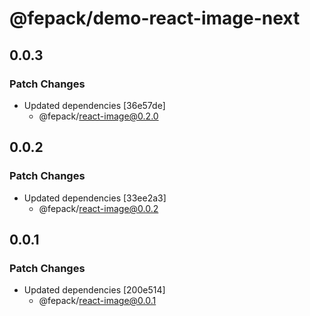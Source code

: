 # @fepack/demo-react-image-next

## 0.0.3

### Patch Changes

- Updated dependencies [36e57de]
  - @fepack/react-image@0.2.0

## 0.0.2

### Patch Changes

- Updated dependencies [33ee2a3]
  - @fepack/react-image@0.0.2

## 0.0.1

### Patch Changes

- Updated dependencies [200e514]
  - @fepack/react-image@0.0.1
